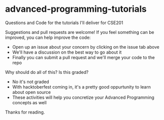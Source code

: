 # advanced-programming-tutorials
Questions and Code for the tutorials I'll deliver for CSE201

Suggestions and pull requests are welcome!
If you feel something can be improved, you can help improve the code:
- Open up an issue about your concern by clicking on the issue tab above
- We'll have a discussion on the best way to go about it 
- Finally you can submit a pull request and we'll merge your code to the repo 

Why should do all of this? Is this graded?
- No it's not graded
- With hacktoberfest coming in, it's a pretty good oppurtunity to learn about open source
- These activities will help you concretize your Advanced Programming concepts as well

Thanks for reading.
